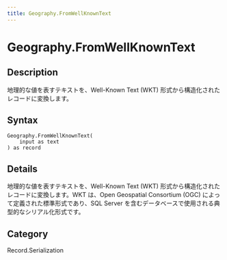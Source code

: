 ```yaml
---
title: Geography.FromWellKnownText
---
```


# Geography.FromWellKnownText


## Description

地理的な値を表すテキストを、Well-Known Text (WKT) 形式から構造化されたレコードに変換します。


## Syntax

```powerquery
Geography.FromWellKnownText(
    input as text
) as record
```


## Details

地理的な値を表すテキストを、Well-Known Text (WKT) 形式から構造化されたレコードに変換します。WKT は、Open Geospatial Consortium (OGC) によって定義された標準形式であり、SQL Server を含むデータベースで使用される典型的なシリアル化形式です。



## Category
Record.Serialization
